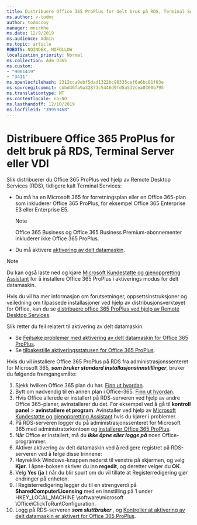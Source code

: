 ```yaml
---
title: Distribuere Office 365 ProPlus for delt bruk på RDS, Terminal Server eller VDI
ms.author: v-todmc
author: todmccoy
manager: mnirkhe
ms.date: 12/9/2019
ms.audience: Admin
ms.topic: article
ROBOTS: NOINDEX, NOFOLLOW
localization_priority: Normal
ms.collection: Adm_O365
ms.custom:
- "9001419"
- "3411"
ms.openlocfilehash: 2312cca9ebf5dad1322bc98335cef6a6bc81f03e
ms.sourcegitcommit: cbbd46fa9a32873c5446d9fd5a532cea0300b795
ms.translationtype: MT
ms.contentlocale: nb-NO
ms.lasthandoff: 12/10/2019
ms.locfileid: "39959468"
---
```

# <a name="deploying-office-365-proplus-for-shared-use-on-rds-terminal-server-or-vdi"></a>Distribuere Office 365 ProPlus for delt bruk på RDS, Terminal Server eller VDI

Slik distribuerer du Office 365 ProPlus ved hjelp av Remote Desktop Services (RDS), tidligere kalt Terminal Services:
- Du må ha en Microsoft 365 for forretningsplan eller en Office 365-plan som inkluderer Office 365 ProPlus, for eksempel Office 365 Enterprise E3 eller Enterprise E5.
   > [!NOTE] 
   > Office 365 Business og Office 365 Business Premium-abonnementer inkluderer ikke Office 365 ProPlus.
- Du må aktivere [aktivering av delt datamaskin](https://docs.microsoft.com/DeployOffice/overview-of-shared-computer-activation-for-office-365-proplus).

> [!NOTE]
> Du kan også laste ned og kjøre [Microsoft Kundestøtte og gjenoppretting Assistant](https://aka.ms/SaRA_OfficeSCA_M365Portal) for å installere Office 365 ProPlus i aktiverings modus for delt datamaskin.

Hvis du vil ha mer informasjon om forutsetninger, oppsettsinstruksjoner og veiledning om tilpassede installasjoner ved hjelp av distribusjonsverktøyet for Office, kan du se [distribuere office 365 ProPlus ved hjelp av Remote Desktop Services](https://docs.microsoft.com/DeployOffice/deploy-office-365-proplus-by-using-remote-desktop-services).

Slik retter du feil relatert til aktivering av delt datamaskin:
- Se [Feilsøke problemer med aktivering av delt datamaskin for Office 365 ProPlus](https://docs.microsoft.com/DeployOffice/troubleshoot-issues-with-shared-computer-activation-for-office-365-proplus).
- Se [tilbakestille aktiveringsstatusen for Office 365 ProPlus](https://go.microsoft.com/fwlink/?linkid=2109218).

Hvis du vil installere Office 365 ProPlus på RDS fra administrasjonssenteret for Microsoft 365, ***som bruker standard installasjonsinnstillinger***, bruker du følgende fremgangsmåte:

1.  Sjekk hvilken Office 365 plan du har. [Finn ut hvordan](https://docs.microsoft.com/office365/admin/admin-overview/what-subscription-do-i-have).
2.  Bytt om nødvendig til en annen plan i Office-365. [Finn ut hvordan](https://docs.microsoft.com/office365/admin/subscriptions-and-billing/switch-to-a-different-plan).
3.  Hvis Office allerede er installert på RDS-serveren ved hjelp av andre Office 365-planer, avinstallerer du det. For eksempel ved å gå til **kontroll panel** > **avinstallere et program**. Avinstaller ved hjelp av [Microsoft Kundestøtte og gjenoppretting Assistant](https://aka.ms/SARA-OfficeUninstall-Alchemy) hvis du kjører i problemer.
4.  På RDS-serveren logger du på administrasjonssenteret for Microsoft 365 med administratorkontoen og [installerer Office 365 ProPlus](https://portal.office.com/OLS/MySoftware.aspx).
5.  Når Office er installert, må du ***ikke åpne eller logge på*** noen Office-programmer.
6.  Aktiver aktivering av delt datamaskin ved å redigere registret på RDS-serveren ved å følge disse trinnene:
   1. Høyreklikk Windows-knappen nederst til venstre på skjermen, og velg **Kjør**. I åpne-boksen skriver du inn **regedit**, og deretter velger du **OK**.
   2. Velg **Yes (ja** ) når du blir spurt om du vil tillate at Registerredigering gjør endringer på enheten.
   3. I Registerredigering legger du til en strengverdi på **SharedComputerLicensing** med en innstilling på 1 under HKEY_LOCAL_MACHINE \software\microsoft \Office\ClickToRun\Configuration.
   4. Logg på RDS-serveren ***som sluttbruker*** , og [Kontroller at aktivering av delt datamaskin er aktivert for Office 365 ProPlus](https://docs.microsoft.com/DeployOffice/troubleshoot-issues-with-shared-computer-activation-for-office-365-proplus#verify-that-activation-for-office-365-proplus-succeeded).

